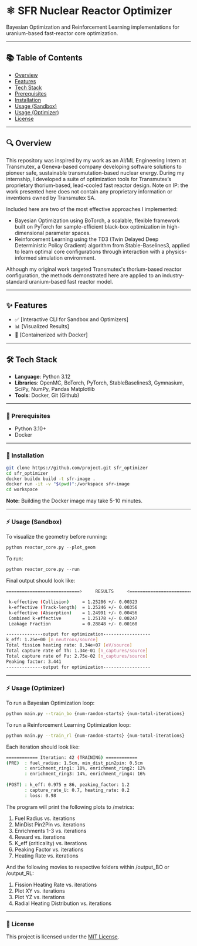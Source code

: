 # ⚛ SFR Nuclear Reactor Optimizer

Bayesian Optimization and Reinforcement Learning implementations
for uranium-based fast-reactor core optimization.

---

## 📚 Table of Contents

- [Overview](#-overview)
- [Features](#-features)
- [Tech Stack](#-tech-stack)
- [Prerequisites](#-prerequisites)
- [Installation](#-installation)
- [Usage (Sandbox)](#-usage-sandbox)
- [Usage (Optimizer)](#-usage-optimizer)
- [License](#-license)

---

## 🔍 Overview

This repository was inspired by my work as an AI/ML Engineering Intern at Transmutex, 
a Geneva-based company developing software solutions to pioneer safe, sustainable 
transmutation-based nuclear energy. During my internship, I developed a suite of optimization 
tools for Transmutex’s proprietary thorium-based, lead-cooled fast reactor 
design. Note on IP: the work presented here does not contain any proprietary information or inventions
owned by Transmutex SA. 

Included here are two of the most effective approaches I implemented:

* Bayesian Optimization using BoTorch, a scalable, flexible framework built on PyTorch for sample-efficient black-box 
optimization in high-dimensional parameter spaces.
* Reinforcement Learning using the TD3 (Twin Delayed Deep Deterministic Policy Gradient) algorithm from Stable-Baselines3, 
applied to learn optimal core configurations through interaction with a physics-informed simulation environment.

Although my original work targeted Transmutex's thorium-based reactor configuration, the methods demonstrated here are 
applied to an industry-standard uranium-based fast reactor model.

---

## ✨ Features

- ✅ [Interactive CLI for Sandbox and Optimizers]
- 📊 [Visualized Results]
- 🐳 [Containerized with Docker]

---

## 🛠️ Tech Stack

- **Language**: Python 3.12
- **Libraries**: OpenMC, BoTorch, PyTorch, StableBaselines3, Gymnasium, SciPy, NumPy, Pandas Matplotlib
- **Tools**: Docker, Git (Github)

---

### 🔧 Prerequisites

- Python 3.10+
- Docker

---

### 🔨 Installation

```bash
git clone https://github.com/project.git sfr_optimizer
cd sfr_optimizer
docker buildx build -t sfr-image .
docker run -it -v "$(pwd)":/workspace sfr-image
cd workspace
```

**Note:** Building the Docker image may take 5-10 minutes.

--- 

### ⚡️ Usage (Sandbox)

To visualize the geometry before running:

```python
python reactor_core.py --plot_geom
```

To run:
```python
python reactor_core.py --run 
```

Final output should look like:

```bash
============================>     RESULTS     <============================

 k-effective (Collision)     = 1.25286 +/- 0.00323
 k-effective (Track-length)  = 1.25246 +/- 0.00356
 k-effective (Absorption)    = 1.24991 +/- 0.00456
 Combined k-effective        = 1.25178 +/- 0.00247
 Leakage Fraction            = 0.28848 +/- 0.00160

--------------output for optimization------------------
k_eff: 1.25e+00 [n_neutrons/source]
Total fission heating rate: 8.34e+07 [eV/source]
Total capture rate of Th: 1.34e-01 [n_captures/source]
Total capture rate of Pu: 2.75e-02 [n_captures/source]
Peaking factor: 3.441
--------------output for optimization------------------
```


---

### ⚡️ Usage (Optimizer)

To run a Bayesian Optimization loop:

```bash
python main.py --train_bo {num-random-starts} {num-total-iterations}
```

To run a Reinforcement Learning Optimization loop:

```bash
python main.py --train_rl {num-random-starts} {num-total-iterations}
```

Each iteration should look like:
```bash
============ Iteration: 42 (TRAINING) ============
(PRE)  : fuel_radius: 1.5cm, min_dist_pin2pin: 0.5cm
       : enrichment_ring1: 10%, enrichment_ring2: 12%
       : enrichment_ring3: 14%, enrichment_ring4: 16%
       
(POST) : k_eff: 0.975 ± 86, peaking_factor: 1.2
       : capture_rate_U: 0.7, heating_rate: 0.2
       : loss: 0.98
```

The program will print the following plots to /metrics:
1. Fuel Radius vs. iterations
2. MinDist Pin2Pin vs. iterations
3. Enrichments 1-3 vs. iterations 
4. Reward vs. iterations
5. K_eff (criticality) vs. iterations
6. Peaking Factor vs. iterations
8. Heating Rate vs. iterations

And the following movies to respective folders within /output_BO or /output_RL:
1. Fission Heating Rate vs. iterations 
2. Plot XY vs. iterations 
3. Plot YZ vs. iterations 
4. Radial Heating Distribution vs. iterations

--- 

### 📄 License

This project is licensed under the [MIT License](LICENSE).
